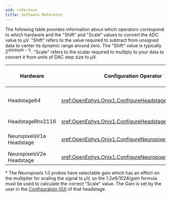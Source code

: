 ```yaml
---
uid: reference
title: Software Reference
---
```


The following table provides information about which operators correspond to which hardware and the "Shift" and "Scale"
values to convert the ADC value to μV. "Shift" refers to the value required to subtract from unsigned data to center its
dynamic range around zero. The "Shift" value is typically $2^{(bit depth - 1)}$. "Scale" refers to the scalar required to
multiply to your data to convert it from units of DAC step size to μV.

| Hardware                         | Configuration Operator                                      | Analog Input Device                                                                                                    | Ephys Data Operator                           | Data Frame                                         | Shift  | Scale              |
|----------------------------------|-------------------------------------------------------------|------------------------------------------------------------------------------------------------------------------------|-----------------------------------------------|----------------------------------------------------|--------|--------------------|
| Headstage64                      | <xref:OpenEphys.Onix1.ConfigureHeadstage64>                 | [Intan Rhd2164 (amplifier & auxiliary)](https://intantech.com/files/Intan_RHD2164_datasheet.pdf)                       | <xref:OpenEphys.Onix1.Rhd2164Data>            | <xref:OpenEphys.Onix1.Rhd2164DataFrame>            | -32768 | 0.195              |
| HeadstageRhs2116                 | <xref:OpenEphys.Onix1.ConfigureHeadstageRhs2116>            | [Intan Rhs2116](https://intantech.com/files/Intan_RHS2116_datasheet.pdf)                                               | <xref:OpenEphys.Onix1.Rhs2116Data>            | <xref:OpenEphys.Onix1.Rhs2116DataFrame>            | -32768 | 0.195              |
| NeuropixelsV1e<wbr>Headstage     | <xref:OpenEphys.Onix1.ConfigureNeuropixelsV1eHeadstage>     | [Neuropixels 1.0 probe (AP & LFP)](https://www.neuropixels.org/_files/ugd/328966_c5e4d31e8a974962b5eb8ec975408c9f.pdf) | <xref:OpenEphys.Onix1.NeuropixelsV1eData>     | <xref:OpenEphys.Onix1.NeuropixelsV1DataFrame>      | -512   | $1.2e6/1024/gain$* |
| NeuropixelsV2e<wbr>Headstage     | <xref:OpenEphys.Onix1.ConfigureNeuropixelsV2eHeadstage>     | [Neuropixels 2.0 probe](https://www.neuropixels.org/_files/ugd/328966_2b39661f072d405b8d284c3c73588bc6.pdf)            | <xref:OpenEphys.Onix1.NeuropixelsV2eData>     | <xref:OpenEphys.Onix1.NeuropixelsV2eDataFrame>     | -2048  | 3.05176            |

<!-- | NeuropixelsV2eBeta<wbr>Headstage | <xref:OpenEphys.Onix1.ConfigureNeuropixelsV2eBetaHeadstage> | Neuropixels 2.0 Beta probe                                                                                             | <xref:OpenEphys.Onix1.NeuropixelsV2eBetaData> | <xref:OpenEphys.Onix1.NeuropixelsV2eBetaDataFrame> | -8192  | 0.7629             |
| BreakoutBoard                    | <xref:OpenEphys.Onix1.ConfigureBreakoutBoard>               | [Breakout Board Analog Input]() in                                                                                       | <xref:OpenEphys.Onix1.AnalogInput>            | <xref:OpenEphys.Onix1.AnalogInputDataFrame>        | -8192  | 0.7629             | -->

\* The Neuropixels 1.0 probes have selectable gain which has an effect on the multiplier for scaling the signal to μV,
so the $1.2e6/1024/gain$ formula must be used to calculate the correct "Scale" value. The Gain is set by the user in the
[Configuration GUI](xref:np1e_gui) of that headstage.

